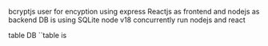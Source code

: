 bcryptjs user for encyption
using express
Reactjs as frontend and nodejs as backend
DB is using SQLite
node v18
concurrently run nodejs and react

table DB
``table is 